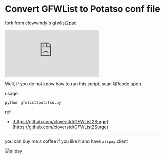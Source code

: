 
# Convert GFWList to Potatso conf file

fork from clowwindy's [gfwlist2pac](https://github.com/clowwindy/gfwlist2pac)

![](http://gzlong7.tk/grvt_mirror/chart?cht=qr&chs=200x200&choe=UTF-8&chld=L|1&chl=http://gzlong7.tk/potatso/gfwlist2potatso/potatso.conf)

Well, if you do not know how to run this script, scan QRcode upon.

usage:


```
python gfwlist2potatso.py
```




ref

* [https://github.com/cloverstd/GFWList2Surge](https://github.com/cloverstd/GFWList2Surge)

---

you can buy me a coffee if you like it and have `alipay` client

![alipay](http://gzlong7.tk/grvt_mirror/chart?cht=qr&chs=200x200&choe=UTF-8&chld=L|1&chl=https://qr.alipay.com/0594135950985595)

